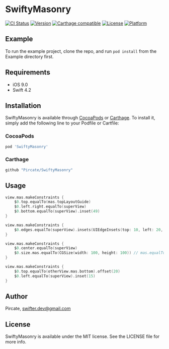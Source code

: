 # SwiftyMasonry

[![CI Status](https://img.shields.io/travis/Pircate/SwiftyMasonry.svg?style=flat)](https://travis-ci.org/Pircate/SwiftyMasonry)
[![Version](https://img.shields.io/cocoapods/v/SwiftyMasonry.svg?style=flat)](https://cocoapods.org/pods/SwiftyMasonry)
[![Carthage compatible](https://img.shields.io/badge/Carthage-compatible-4BC51D.svg?style=flat)](https://github.com/Carthage/Carthage)
[![License](https://img.shields.io/cocoapods/l/SwiftyMasonry.svg?style=flat)](https://cocoapods.org/pods/SwiftyMasonry)
[![Platform](https://img.shields.io/cocoapods/p/SwiftyMasonry.svg?style=flat)](https://cocoapods.org/pods/SwiftyMasonry)

## Example

To run the example project, clone the repo, and run `pod install` from the Example directory first.

## Requirements

* iOS 9.0
* Swift 4.2

## Installation

SwiftyMasonry is available through [CocoaPods](https://cocoapods.org) or [Carthage](https://github.com/Carthage/Carthage). To install
it, simply add the following line to your Podfile or Cartfile:

### CocoaPods

```ruby
pod 'SwiftyMasonry'
```

### Carthage

```ruby
github "Pircate/SwiftyMasonry"
```

## Usage

```swift
view.mas.makeConstraints {
    $0.top.equalTo(mas.topLayoutGuide)
    $0.left.right.equalTo(superView)
    $0.bottom.equalTo(superView).inset(49)
}

view.mas.makeConstraints {
    $0.edges.equalTo(superView).insets(UIEdgeInsets(top: 10, left: 20, bottom: 30, right: 40))
}

view.mas.makeConstraints {
    $0.center.equalTo(superView)
    $0.size.mas.equalTo(CGSize(width: 100, height: 100)) // mas.equalTo代替mas_equalTo
}

view.mas.makeConstraints {
    $0.top.equalTo(otherView.mas.bottom).offset(20)
    $0.left.equalTo(superView).inset(15)
}
```

## Author

Pircate, swifter.dev@gmail.com

## License

SwiftyMasonry is available under the MIT license. See the LICENSE file for more info.

